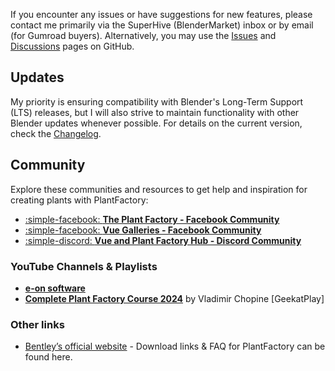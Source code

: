 If you encounter any issues or have suggestions for new features, please contact me primarily via the SuperHive (BlenderMarket) inbox or by email (for Gumroad buyers). Alternatively, you may use the [Issues](https://github.com/roberddd/PF2B/issues) and [Discussions](https://github.com/roberddd/PF2B/discussions) pages on GitHub.


## Updates

My priority is ensuring compatibility with Blender's Long-Term Support (LTS) releases, but I will also strive to maintain functionality with other Blender updates whenever possible. For details on the current version, check the [Changelog](changelog.md).



## Community

Explore these communities and resources to get help and inspiration for creating plants with PlantFactory:

- [:simple-facebook: **The Plant Factory - Facebook Community**](https://www.facebook.com/groups/496656864047261)
- [:simple-facebook: **Vue Galleries - Facebook Community**](https://www.facebook.com/groups/vuegalleries)
- [:simple-discord: **Vue and Plant Factory Hub - Discord Community**](https://discord.gg/4GNwBAbcQY)


### YouTube Channels & Playlists

- [**e-on software**](https://www.youtube.com/@eonsoftware)
- [**Complete Plant Factory Course 2024**](https://www.youtube.com/playlist?list=PLaH1PMiI_7AhRqzwscAZdxZHyAJpAvNEs) by Vladimir Chopine [GeekatPlay]

### Other links

- [Bentley’s official website](https://www.bentley.com/software/e-on-software-free-downloads/) - Download links & FAQ for PlantFactory can be found here.